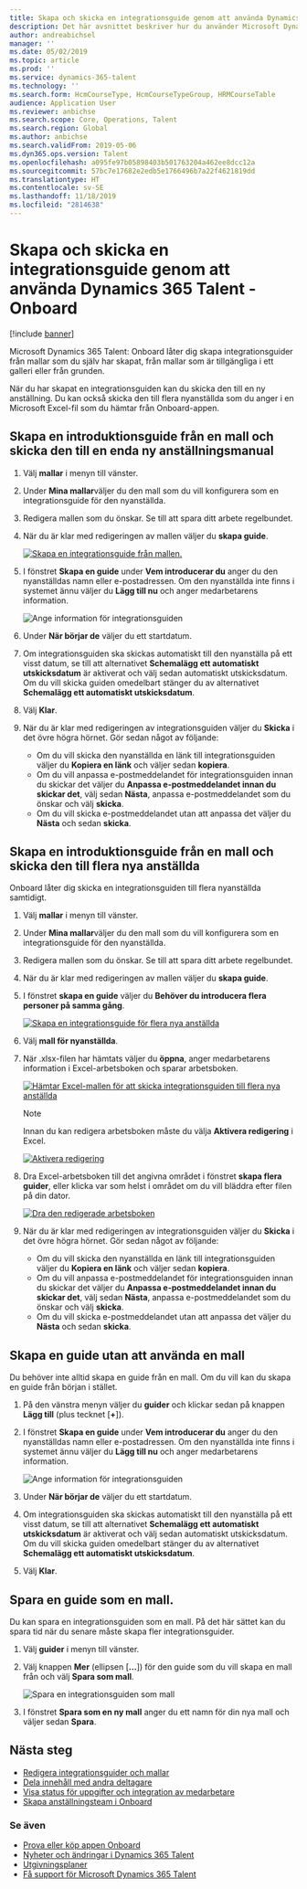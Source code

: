 ```yaml
---
title: Skapa och skicka en integrationsguide genom att använda Dynamics 365 Talent - Onboard
description: Det här avsnittet beskriver hur du använder Microsoft Dynamics 365 Talent - Onboard-appen för att skapa integrationsguide för dina nyanställda. Denna uppgift är ett viktigt första steg i en HR-strategi (HCM) för anställningsdag till pension.
author: andreabichsel
manager: ''
ms.date: 05/02/2019
ms.topic: article
ms.prod: ''
ms.service: dynamics-365-talent
ms.technology: ''
ms.search.form: HcmCourseType, HcmCourseTypeGroup, HRMCourseTable
audience: Application User
ms.reviewer: anbichse
ms.search.scope: Core, Operations, Talent
ms.search.region: Global
ms.author: anbichse
ms.search.validFrom: 2019-05-06
ms.dyn365.ops.version: Talent
ms.openlocfilehash: a095fe97b05898403b501763204a462ee8dcc12a
ms.sourcegitcommit: 57bc7e17682e2edb5e1766496b7a22f4621819dd
ms.translationtype: HT
ms.contentlocale: sv-SE
ms.lasthandoff: 11/18/2019
ms.locfileid: "2814638"
---
```

# <a name="create-and-send-an-onboarding-guide-by-using-dynamics-365-talent---onboard"></a>Skapa och skicka en integrationsguide genom att använda Dynamics 365 Talent - Onboard

[!include [banner](includes/banner.md)]

Microsoft Dynamics 365 Talent: Onboard låter dig skapa integrationsguider från mallar som du själv har skapat, från mallar som är tillgängliga i ett galleri eller från grunden.

När du har skapat en integrationsguiden kan du skicka den till en ny anställning. Du kan också skicka den till flera nyanställda som du anger i en Microsoft Excel-fil som du hämtar från Onboard-appen.

## <a name="create-an-onboarding-guide-from-a-template-and-send-it-to-a-single-new-hire"></a>Skapa en introduktionsguide från en mall och skicka den till en enda ny anställningsmanual

1. Välj **mallar** i menyn till vänster.
2. Under **Mina mallar**väljer du den mall som du vill konfigurera som en integrationsguide för den nyanställda.
3. Redigera mallen som du önskar. Se till att spara ditt arbete regelbundet.
4. När du är klar med redigeringen av mallen väljer du **skapa guide**.

    [![Skapa en integrationsguide från mallen.](./media/onboard-create-guide.png)](./media/onboard-create-guide.png)

5. I fönstret **Skapa en guide** under **Vem introducerar du** anger du den nyanställdas namn eller e-postadressen. Om den nyanställda inte finns i systemet ännu väljer du **Lägg till nu** och anger medarbetarens information.

    ![[Ange information för integrationsguiden](./media/onboard-create-a-guide-window.png)](./media/onboard-create-a-guide-window.png)

6. Under **När börjar de** väljer du ett startdatum.
7. Om integrationsguiden ska skickas automatiskt till den nyanställa på ett visst datum, se till att alternativet **Schemalägg ett automatiskt utskicksdatum** är aktiverat och välj sedan automatiskt utskicksdatum. Om du vill skicka guiden omedelbart stänger du av alternativet **Schemalägg ett automatiskt utskicksdatum**.
8. Välj **Klar**.
9. När du är klar med redigeringen av integrationsguiden väljer du **Skicka** i det övre högra hörnet. Gör sedan något av följande:

    - Om du vill skicka den nyanställda en länk till integrationsguiden väljer du **Kopiera en länk** och väljer sedan **kopiera**.
    - Om du vill anpassa e-postmeddelandet för integrationsguiden innan du skickar det väljer du **Anpassa e-postmeddelandet innan du skickar det**, välj sedan **Nästa**, anpassa e-postmeddelandet som du önskar och välj **skicka**.
    - Om du vill skicka e-postmeddelandet utan att anpassa det väljer du **Nästa** och sedan **skicka**.

## <a name="create-an-onboarding-guide-from-a-template-and-send-it-to-multiple-new-hires"></a>Skapa en introduktionsguide från en mall och skicka den till flera nya anställda

Onboard låter dig skicka en integrationsguiden till flera nyanställda samtidigt.

1. Välj **mallar** i menyn till vänster.
2. Under **Mina mallar**väljer du den mall som du vill konfigurera som en integrationsguide för den nyanställda.
3. Redigera mallen som du önskar. Se till att spara ditt arbete regelbundet.
4. När du är klar med redigeringen av mallen väljer du **skapa guide**.
5. I fönstret **skapa en guide** väljer du **Behöver du introducera flera personer på samma gång**.

    [![Skapa en integrationsguide för flera nya anställda](./media/onboard-send-guide-multiple-people.png)](./media/onboard-send-guide-multiple-people.png)

6. Välj **mall för nyanställda**.
7. När .xlsx-filen har hämtats väljer du **öppna**, anger medarbetarens information i Excel-arbetsboken och sparar arbetsboken.

    [![Hämtar Excel-mallen för att skicka integrationsguiden till flera nya anställda](./media/onboard-send-guide-download-spreadsheet.png)](./media/onboard-send-guide-download-spreadsheet.png)

    > [!NOTE]
    > Innan du kan redigera arbetsboken måste du välja **Aktivera redigering** i Excel.
    > 
    > [![Aktivera redigering](./media/onboard-send-guide-enable-editing.png)](./media/onboard-send-guide-enable-editing.png)

8. Dra Excel-arbetsboken till det angivna området i fönstret **skapa flera guider**, eller klicka var som helst i området om du vill bläddra efter filen på din dator.

    [![Dra den redigerade arbetsboken](./media/onboard-send-guide-drag-spreadsheet.png)](./media/onboard-send-guide-drag-spreadsheet.png)

9. När du är klar med redigeringen av integrationsguiden väljer du **Skicka** i det övre högra hörnet. Gör sedan något av följande:

    - Om du vill skicka den nyanställda en länk till integrationsguiden väljer du **Kopiera en länk** och väljer sedan **kopiera**.
    - Om du vill anpassa e-postmeddelandet för integrationsguiden innan du skickar det väljer du **Anpassa e-postmeddelandet innan du skickar det**, välj sedan **Nästa**, anpassa e-postmeddelandet som du önskar och välj **skicka**.
    - Om du vill skicka e-postmeddelandet utan att anpassa det väljer du **Nästa** och sedan **skicka**.

## <a name="create-a-guide-without-using-a-template"></a>Skapa en guide utan att använda en mall

Du behöver inte alltid skapa en guide från en mall. Om du vill kan du skapa en guide från början i stället.

1. På den vänstra menyn väljer du **guider** och klickar sedan på knappen **Lägg till** (plus tecknet \[**+**\]).
2. I fönstret **Skapa en guide** under **Vem introducerar du** anger du den nyanställdas namn eller e-postadressen. Om den nyanställda inte finns i systemet ännu väljer du **Lägg till nu** och anger medarbetarens information.

    ![[Ange information för integrationsguiden](./media/onboard-create-a-guide-window.png)](./media/onboard-create-a-guide-window.png)

3. Under **När börjar de** väljer du ett startdatum.
4. Om integrationsguiden ska skickas automatiskt till den nyanställa på ett visst datum, se till att alternativet **Schemalägg ett automatiskt utskicksdatum** är aktiverat och välj sedan automatiskt utskicksdatum. Om du vill skicka guiden omedelbart stänger du av alternativet **Schemalägg ett automatiskt utskicksdatum**.
5. Välj **Klar**.

## <a name="save-a-guide-as-a-template"></a>Spara en guide som en mall.

Du kan spara en integrationsguiden som en mall. På det här sättet kan du spara tid när du senare måste skapa fler integrationsguider.

1. Välj **guider** i menyn till vänster.
2. Välj knappen **Mer** (ellipsen \[**...**\]) för den guide som du vill skapa en mall från och välj **Spara som mall**.

    ![[Spara en integrationsguiden som mall](./media/onboard-save-guide-as-template.png)](./media/onboard-save-guide-as-template.png)

3. I fönstret **Spara som en ny mall** anger du ett namn för din nya mall och väljer sedan **Spara**.

## <a name="next-steps"></a>Nästa steg

- [Redigera integrationsguider och mallar](./onboard-edit-guides-templates.md)
- [Dela innehåll med andra deltagare](./onboard-share-template.md)
- [Visa status för uppgifter och integration av medarbetare](./onboard-view-status.md)
- [Skapa anställningsteam i Onboard](./onboard-create-team.md)

### <a name="see-also"></a>Se även

- [Prova eller köp appen Onboard](https://dynamics.microsoft.com/talent/onboard/)
- [Nyheter och ändringar i Dynamics 365 Talent](./whats-new.md)
- [Utgivningsplaner](https://docs.microsoft.com/business-applications-release-notes/index)
- [Få support för Microsoft Dynamics 365 Talent](./talent-support.md)
